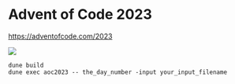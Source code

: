 # Advent of Code 2023
https://adventofcode.com/2023

![](https://geps.dev/progress/4)

```
dune build
dune exec aoc2023 -- the_day_number -input your_input_filename
```
